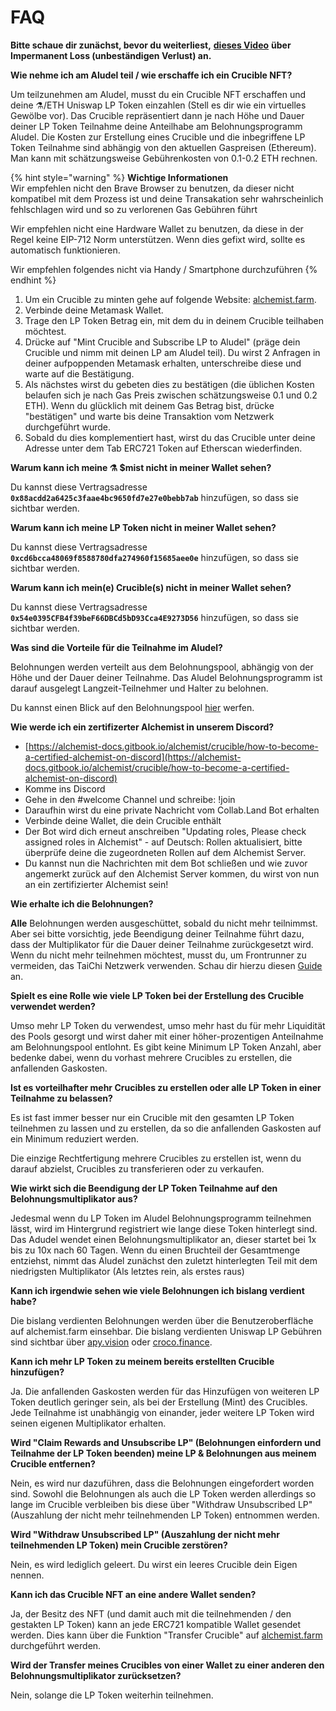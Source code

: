 # FAQ

**Bitte schaue dir zunächst, bevor du weiterliest,** [**dieses Video**](https://www.youtube.com/watch?v=uvzEN67nMrE) **über Impermanent Loss \(unbeständigen Verlust\) an.**

**Wie nehme ich am Aludel teil / wie erschaffe ich ein Crucible NFT?**

Um teilzunehmen am Aludel, musst du ein Crucible NFT erschaffen und deine ⚗️/ETH Uniswap LP Token einzahlen \(Stell es dir wie ein virtuelles Gewölbe vor\). Das Crucible repräsentiert dann je nach Höhe und Dauer deiner LP Token Teilnahme deine Anteilhabe am Belohnungsprogramm Aludel. Die Kosten zur Erstellung eines Crucible und die inbegriffene LP Token Teilnahme sind abhängig von den aktuellen Gaspreisen \(Ethereum\). Man kann mit schätzungsweise Gebührenkosten von 0.1-0.2 ETH rechnen.

{% hint style="warning" %}
**Wichtige Informationen**  
Wir empfehlen nicht den Brave Browser zu benutzen, da dieser nicht kompatibel mit dem Prozess ist und deine Transakation sehr wahrscheinlich fehlschlagen wird und so zu verlorenen Gas Gebühren führt

Wir empfehlen nicht eine Hardware Wallet zu benutzen, da diese in der Regel keine EIP-712 Norm unterstützen. Wenn dies gefixt wird, sollte es automatisch funktionieren.

Wir empfehlen folgendes nicht via Handy / Smartphone durchzuführen
{% endhint %}

1. Um ein Crucible zu minten gehe auf folgende Website: [alchemist.farm](https://alchemist.farm/).
2. Verbinde deine Metamask Wallet.
3. Trage den LP Token Betrag ein, mit dem du in deinem Crucible teilhaben möchtest.
4. Drücke auf "Mint Crucible and Subscribe LP to Aludel" \(präge dein Crucible und nimm mit deinen LP am Aludel teil\). Du wirst 2 Anfragen in deiner aufpoppenden Metamask erhalten, unterschreibe diese und warte auf die Bestätigung.
5. Als nächstes wirst du gebeten dies zu bestätigen \(die üblichen Kosten belaufen sich je nach Gas Preis zwischen schätzungsweise 0.1 und 0.2 ETH\). Wenn du glücklich mit deinem Gas Betrag bist, drücke "bestätigen" und warte bis deine Transaktion vom Netzwerk durchgeführt wurde.
6. Sobald du dies komplementiert hast, wirst du das Crucible unter deine Adresse unter dem Tab ERC721 Token auf Etherscan wiederfinden.

**Warum kann ich meine ⚗️ $mist nicht in meiner Wallet sehen?**

Du kannst diese Vertragsadresse **`0x88acdd2a6425c3faae4bc9650fd7e27e0bebb7ab`** hinzufügen, so dass sie sichtbar werden.

**Warum kann ich meine LP Token nicht in meiner Wallet sehen?**

Du kannst diese Vertragsadresse **`0xcd6bcca48069f8588780dfa274960f15685aee0e`** hinzufügen, so dass sie sichtbar werden.

**Warum kann ich mein\(e\) Crucible\(s\) nicht in meiner Wallet sehen?**

Du kannst diese Vertragsadresse **`0x54e0395CFB4f39beF66DBCd5bD93Cca4E9273D56`** hinzufügen, so dass sie sichtbar werden.

**Was sind die Vorteile für die Teilnahme im Aludel?**

Belohnungen werden verteilt aus dem Belohnungspool, abhängig von der Höhe und der Dauer deiner Teilnahme. Das Aludel Belohnungsprogramm ist darauf ausgelegt Langzeit-Teilnehmer und Halter zu belohnen.

Du kannst einen Blick auf den Belohnungspool [hier](https://etherscan.io/address/0x04108d6e9a51bec5170f8fd953a156cf754ba541) werfen.

**Wie werde ich ein zertifizerter Alchemist in unserem Discord?**

* [https://alchemist-docs.gitbook.io/alchemist/crucible/how-to-become-a-certified-alchemist-on-discord](https://alchemist-docs.gitbook.io/alchemist/crucible/how-to-become-a-certified-alchemist-on-discord)
* Komme ins Discord
* Gehe in den \#welcome Channel und schreibe: !join
* Daraufhin wirst du eine private Nachricht vom Collab.Land Bot erhalten
* Verbinde deine Wallet, die dein Crucible enthält
* Der Bot wird dich erneut anschreiben "Updating roles, Please check assigned roles in Alchemist" - auf Deutsch: Rollen aktualisiert, bitte überprüfe deine die zugeordneten Rollen auf dem Alchemist Server.
* Du kannst nun die Nachrichten mit dem Bot schließen und wie zuvor angemerkt zurück auf den Alchemist Server kommen, du wirst von nun an ein zertifizierter Alchemist sein!

**Wie erhalte ich die Belohnungen?**

**Alle** Belohnungen werden ausgeschüttet, sobald du nicht mehr teilnimmst. Aber sei bitte vorsichtig, jede Beendigung deiner Teilnahme führt dazu, dass der Multiplikator für die Dauer deiner Teilnahme zurückgesetzt wird. Wenn du nicht mehr teilnehmen möchtest, musst du, um Frontrunner zu vermeiden, das TaiChi Netzwerk verwenden. Schau dir hierzu diesen [Guide](claim-rewards-and-unsubscribe-lp-mit-hilfe-des-taichi-netzwerks.md) an.

**Spielt es eine Rolle wie viele LP Token bei der Erstellung des Crucible verwendet werden?**

Umso mehr LP Token du verwendest, umso mehr hast du für mehr Liquidität des Pools gesorgt und wirst daher mit einer höher-prozentigen Anteilnahme am Belohnungspool entlohnt. Es gibt keine Minimum LP Token Anzahl, aber bedenke dabei, wenn du vorhast mehrere Crucibles zu erstellen, die anfallenden Gaskosten.

**Ist es vorteilhafter mehr Crucibles zu erstellen oder alle LP Token in einer Teilnahme zu belassen?**

Es ist fast immer besser nur ein Crucible mit den gesamten LP Token teilnehmen zu lassen und zu erstellen, da so die anfallenden Gaskosten auf ein Minimum reduziert werden.

Die einzige Rechtfertigung mehrere Crucibles zu erstellen ist, wenn du darauf abzielst, Crucibles zu transferieren oder zu verkaufen.

**Wie wirkt sich die Beendigung der LP Token Teilnahme auf den Belohnungsmultiplikator aus?**

Jedesmal wenn du LP Token im Aludel Belohnungsprogramm teilnehmen lässt, wird im Hintergrund registriert wie lange diese Token hinterlegt sind. Das Adudel wendet einen Belohnungsmultiplikator an, dieser startet bei 1x bis zu 10x nach 60 Tagen. Wenn du einen Bruchteil der Gesamtmenge entziehst, nimmt das Aludel zunächst den zuletzt hinterlegten Teil mit dem niedrigsten Multiplikator \(Als letztes rein, als erstes raus\)

**Kann ich irgendwie sehen wie viele Belohnungen ich bislang verdient habe?**

Die bislang verdienten Belohnungen werden über die Benutzeroberfläche auf alchemist.farm einsehbar. Die bislang verdienten Uniswap LP Gebühren sind sichtbar über [apy.vision](https://apy.vision) oder [croco.finance](https://croco.finance).

**Kann ich mehr LP Token zu meinem bereits erstellten Crucible hinzufügen?**

Ja. Die anfallenden Gaskosten werden für das Hinzufügen von weiteren LP Token deutlich geringer sein, als bei der Erstellung \(Mint\) des Crucibles. Jede Teilnahme ist unabhängig von einander, jeder weitere LP Token wird seinen eigenen Multiplikator erhalten.

**Wird "Claim Rewards and Unsubscribe LP" \(Belohnungen einfordern und Teilnahme der LP Token beenden\) meine LP & Belohnungen aus meinem Crucible entfernen?**

Nein, es wird nur dazuführen, dass die Belohnungen eingefordert worden sind. Sowohl die Belohnungen als auch die LP Token werden allerdings so lange im Crucible verbleiben bis diese über "Withdraw Unsubscribed LP" \(Auszahlung der nicht mehr teilnehmenden LP Token\) entnommen werden.

**Wird "Withdraw Unsubscribed LP" \(Auszahlung der nicht mehr teilnehmenden LP Token\) mein Crucible zerstören?**

Nein, es wird lediglich geleert. Du wirst ein leeres Crucible dein Eigen nennen.

**Kann ich das Crucible NFT an eine andere Wallet senden?**

Ja, der Besitz des NFT \(und damit auch mit die teilnehmenden / den gestakten LP Token\) kann an jede ERC721 kompatible Wallet gesendet werden. Dies kann über die Funktion "Transfer Crucible" auf [alchemist.farm](https://alchemist.farm/) durchgeführt werden.

**Wird der Transfer meines Crucibles von einer Wallet zu einer anderen den Belohnungsmultiplikator zurücksetzen?**

Nein, solange die LP Token weiterhin teilnehmen.

